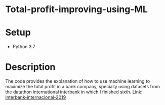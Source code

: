 # Total-profit-improving-using-ML
# Setup
* Python 3.7

# Description
The code provides the explanation of how to use machine learning to maximize the total profit in a bank company, specially using datasets from the datathon international interbank in which I finished sixth. Link: [Interbank-internacional-2019](https://www.kaggle.com/c/interbank-internacional-2019/overview)


